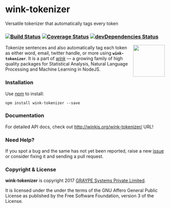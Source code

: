 # wink-tokenizer

Versatile tokenizer that automatically tags every token

### [![Build Status](https://api.travis-ci.org/winkjs/wink-tokenizer.svg?branch=master)](https://travis-ci.org/winkjs/wink-tokenizer) [![Coverage Status](https://coveralls.io/repos/github/winkjs/wink-tokenizer/badge.svg?branch=master)](https://coveralls.io/github/winkjs/wink-tokenizer?branch=master) [![devDependencies Status](https://david-dm.org/winkjs/wink-tokenizer/dev-status.svg)](https://david-dm.org/winkjs/wink-tokenizer?type=dev)

[<img align="right" src="https://decisively.github.io/wink-logos/logo-title.png" width="100px" >](http://winkjs.org/)

Tokenize sentences and also automatically tag each token as either word, email, twitter handle, or more using **`wink-tokenizer`**. It is a part of _[wink](http://winkjs.org/)_ — a growing family of high quality packages for Statistical Analysis, Natural Language Processing and Machine Learning in NodeJS.

### Installation

Use [npm](https://www.npmjs.com/package/wink-tokenizer) to install:

    npm install wink-tokenizer --save


### Documentation
For detailed API docs, check out http://winkjs.org/wink-tokenizer/ URL!

### Need Help?

If you spot a bug and the same has not yet been reported, raise a new [issue](https://github.com/winkjs/wink-tokenizer/issues) or consider fixing it and sending a pull request.

### Copyright & License

**wink-tokenizer** is copyright 2017 [GRAYPE Systems Private Limited](http://graype.in/).

It is licensed under the under the terms of the GNU Affero General Public License as published by the Free
Software Foundation, version 3 of the License.
